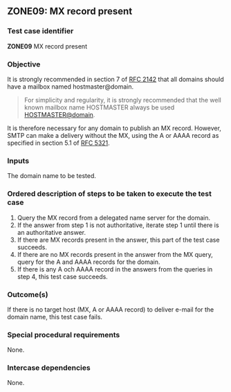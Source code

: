 ## ZONE09: MX record present

### Test case identifier
**ZONE09** MX record present

### Objective

It is strongly recommended in section 7 of
[RFC 2142](https://tools.ietf.org/html/rfc2142)
that all domains should have a mailbox named hostmaster@domain.

> For simplicity and regularity, it is strongly recommended that the
> well known mailbox name HOSTMASTER always be used
> <HOSTMASTER@domain>.

It is therefore necessary for any domain to publish an MX record.
However, SMTP can make a delivery without the MX, using the A or
AAAA record as specified in section 5.1 of
[RFC 5321](https://tools.ietf.org/html/rfc5321#section-5.1).

### Inputs

The domain name to be tested.

### Ordered description of steps to be taken to execute the test case

1. Query the MX record from a delegated name server for the domain.
2. If the answer from step 1 is not authoritative, iterate step 1 until there is an authoritative answer.
3. If there are MX records present in the answer, this part of the test
   case succeeds.
4. If there are no MX records present in the answer from the MX query,
   query for the A and AAAA records for the domain.
5. If there is any A och AAAA record in the answers from the queries in
   step 4, this test case succeeds.

### Outcome(s)

If there is no target host (MX, A or AAAA record) to deliver e-mail for the
domain name, this test case fails.

### Special procedural requirements

None.

### Intercase dependencies

None.

